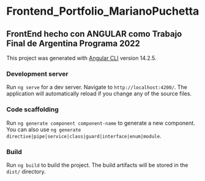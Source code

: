 # Frontend_Portfolio_MarianoPuchetta

## FrontEnd hecho con ANGULAR como Trabajo Final de Argentina Programa 2022

This project was generated with [Angular CLI](https://github.com/angular/angular-cli) version 14.2.5.

### Development server

Run `ng serve` for a dev server. Navigate to `http://localhost:4200/`. The application will automatically reload if you change any of the source files.

### Code scaffolding

Run `ng generate component component-name` to generate a new component. You can also use `ng generate directive|pipe|service|class|guard|interface|enum|module`.

### Build

Run `ng build` to build the project. The build artifacts will be stored in the `dist/` directory.


